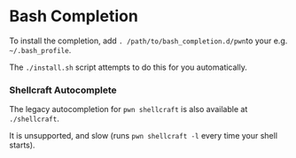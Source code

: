 # Bash Completion

To install the completion, add `. /path/to/bash_completion.d/pwn`to your e.g. `~/.bash_profile`.

The `./install.sh` script attempts to do this for you automatically.

### Shellcraft Autocomplete

The legacy autocompletion for `pwn shellcraft` is also available at `./shellcraft`.  

It is unsupported, and slow (runs `pwn shellcraft -l` every time your shell starts).

